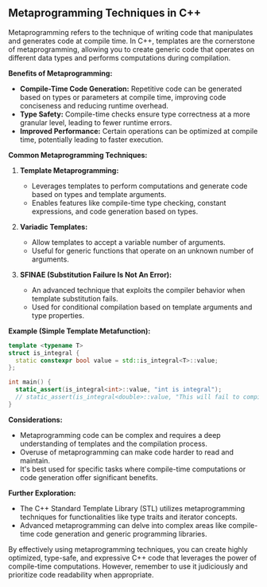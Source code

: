 ## Metaprogramming Techniques in C++

Metaprogramming refers to the technique of writing code that manipulates and generates code at compile time. In C++, templates are the cornerstone of metaprogramming, allowing you to create generic code that operates on different data types and performs computations during compilation.

**Benefits of Metaprogramming:**

- **Compile-Time Code Generation:** Repetitive code can be generated based on types or parameters at compile time, improving code conciseness and reducing runtime overhead.
- **Type Safety:** Compile-time checks ensure type correctness at a more granular level, leading to fewer runtime errors.
- **Improved Performance:** Certain operations can be optimized at compile time, potentially leading to faster execution.

**Common Metaprogramming Techniques:**

1. **Template Metaprogramming:**

   - Leverages templates to perform computations and generate code based on types and template arguments.
   - Enables features like compile-time type checking, constant expressions, and code generation based on types.

2. **Variadic Templates:**

   - Allow templates to accept a variable number of arguments.
   - Useful for generic functions that operate on an unknown number of arguments.

3. **SFINAE (Substitution Failure Is Not An Error):**
   - An advanced technique that exploits the compiler behavior when template substitution fails.
   - Used for conditional compilation based on template arguments and type properties.

**Example (Simple Template Metafunction):**

```c++
template <typename T>
struct is_integral {
  static constexpr bool value = std::is_integral<T>::value;
};

int main() {
  static_assert(is_integral<int>::value, "int is integral");
  // static_assert(is_integral<double>::value, "This will fail to compile"); // double is not integral
}
```

**Considerations:**

- Metaprogramming code can be complex and requires a deep understanding of templates and the compilation process.
- Overuse of metaprogramming can make code harder to read and maintain.
- It's best used for specific tasks where compile-time computations or code generation offer significant benefits.

**Further Exploration:**

- The C++ Standard Template Library (STL) utilizes metaprogramming techniques for functionalities like type traits and iterator concepts.
- Advanced metaprogramming can delve into complex areas like compile-time code generation and generic programming libraries.

By effectively using metaprogramming techniques, you can create highly optimized, type-safe, and expressive C++ code that leverages the power of compile-time computations. However, remember to use it judiciously and prioritize code readability when appropriate.
